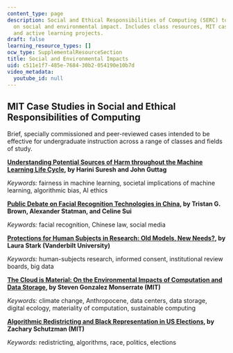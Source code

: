 ```yaml
---
content_type: page
description: Social and Ethical Responsibilities of Computing (SERC) topics focusing
  on social and environmental impact. Includes class resources, MIT case studies,
  and active learning projects.
draft: false
learning_resource_types: []
ocw_type: SupplementalResourceSection
title: Social and Environmental Impacts
uid: c511e1f7-485e-7684-30b2-054190e10b7d
video_metadata:
  youtube_id: null
---
```

## MIT Case Studies in Social and Ethical Responsibilities of Computing

Brief, specially commissioned and peer-reviewed cases intended to be effective for undergraduate instruction across a range of classes and fields of study.

[**Understanding Potential Sources of Harm throughout the Machine Learning Life Cycle**](https://mit-serc.pubpub.org/pub/potential-sources-of-harm-throughout-the-machine-learning-life-cycle/release/2)**, by Harini Suresh and John Guttag**

_Keywords:_ fairness in machine learning, societal implications of machine learning, algorithmic bias, AI ethics

[**Public Debate on Facial Recognition Technologies in China**](https://mit-serc.pubpub.org/pub/public-debate-on-facial-recognition-technologies-in-china/release/1)**, by Tristan G. Brown, Alexander Statman, and Celine Sui**

_Keywords:_ facial recognition, Chinese law, social media

[**Protections for Human Subjects in Research: Old Models, New Needs?**](https://mit-serc.pubpub.org/pub/protections-for-human-subjects/release/1)**, by Laura Stark (Vanderbilt University)**

_Keywords:_ human-subjects research, informed consent, institutional review boards, big data

[**The Cloud is Material: On the Environmental Impacts of Computation and Data Storage**](https://mit-serc.pubpub.org/pub/the-cloud-is-material/release/1)**, by Steven Gonzalez Monserrate (MIT)**

_Keywords:_ climate change, Anthropocene, data centers, data storage, digital ecology, materiality of computation, sustainable computing

[**Algorithmic Redistricting and Black Representation in US Elections**](https://mit-serc.pubpub.org/pub/algorithmic-redistricting-in-us-elections/release/1)**, by Zachary Schutzman (MIT)**

_Keywords:_ redistricting, algorithms, race, politics, elections